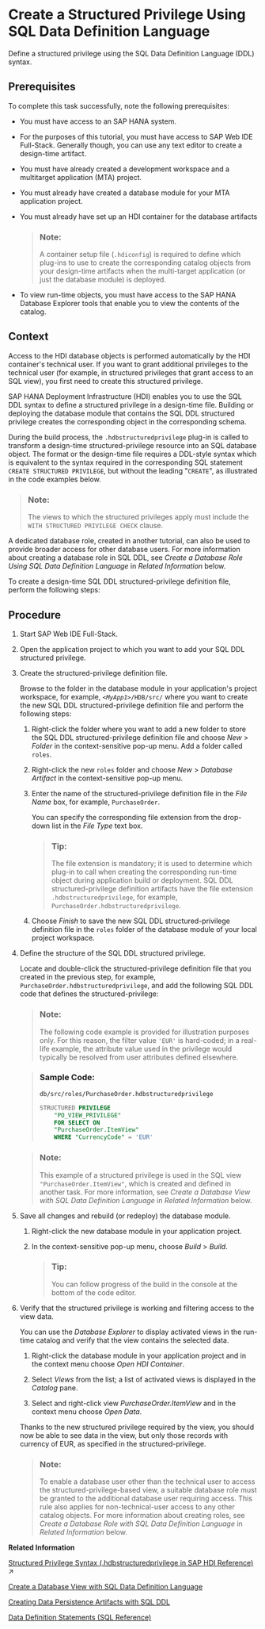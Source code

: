 <!-- loio404d6af8e57044e5b20ecdee9e6b3c04 -->

# Create a Structured Privilege Using SQL Data Definition Language

Define a structured privilege using the SQL Data Definition Language \(DDL\) syntax.



<a name="loio404d6af8e57044e5b20ecdee9e6b3c04__prereq_wmq_cdt_sfb"/>

## Prerequisites

To complete this task successfully, note the following prerequisites:

-   You must have access to an SAP HANA system.
-   For the purposes of this tutorial, you must have access to SAP Web IDE Full-Stack. Generally though, you can use any text editor to create a design-time artifact.
-   You must have already created a development workspace and a multitarget application \(MTA\) project.
-   You must already have created a database module for your MTA application project.
-   You must already have set up an HDI container for the database artifacts

    > ### Note:  
    > A container setup file \(`.hdiconfig`\) is required to define which plug-ins to use to create the corresponding catalog objects from your design-time artifacts when the multi-target application \(or just the database module\) is deployed.

-   To view run-time objects, you must have access to the SAP HANA Database Explorer tools that enable you to view the contents of the catalog.



## Context

Access to the HDI database objects is performed automatically by the HDI container's technical user. If you want to grant additional privileges to the technical user \(for example, in structured privileges that grant access to an SQL view\), you first need to create this structured privilege.

SAP HANA Deployment Infrastructure \(HDI\) enables you to use the SQL DDL syntax to define a structured privilege in a design-time file. Building or deploying the database module that contains the SQL DDL structured privilege creates the corresponding object in the corresponding schema.

During the build process, the `.hdbstructuredprivilege` plug-in is called to transform a design-time structured-privilege resource into an SQL database object. The format or the design-time file requires a DDL-style syntax which is equivalent to the syntax required in the corresponding SQL statement `CREATE STRUCTURED PRIVILEGE`, but without the leading "`CREATE`", as illustrated in the code examples below.

> ### Note:  
> The views to which the structured privileges apply must include the `WITH STRUCTURED PRIVILEGE CHECK` clause.

A dedicated database role, created in another tutorial, can also be used to provide broader access for other database users. For more information about creating a database role in SQL DDL, see *Create a Database Role Using SQL Data Definition Language* in *Related Information* below.

To create a design-time SQL DDL structured-privilege definition file, perform the following steps:



## Procedure

1.  Start SAP Web IDE Full-Stack.

2.  Open the application project to which you want to add your SQL DDL structured privilege.

3.  Create the structured-privilege definition file.

    Browse to the folder in the database module in your application's project workspace, for example, <code><i class="varname">&lt;MyApp1&gt;</i>/HDB/src/</code> where you want to create the new SQL DDL structured-privilege definition file and perform the following steps:

    1.  Right-click the folder where you want to add a new folder to store the SQL DDL structured-privilege definition file and choose *New* \> *Folder* in the context-sensitive pop-up menu. Add a folder called `roles`.

    2.  Right-click the new `roles` folder and choose *New* \> *Database Artifact* in the context-sensitive pop-up menu.

    3.  Enter the name of the structured-privilege definition file in the *File Name* box, for example, `PurchaseOrder`.

        You can specify the corresponding file extension from the drop-down list in the *File Type* text box.

        > ### Tip:  
        > The file extension is mandatory; it is used to determine which plug-in to call when creating the corresponding run-time object during application build or deployment. SQL DDL structured-privilege definition artifacts have the file extension `.hdbstructuredprivilege`, for example, `PurchaseOrder.hdbstructuredprivilege`.

    4.  Choose *Finish* to save the new SQL DDL structured-privilege definition file in the `roles` folder of the database module of your local project workspace.


4.  Define the structure of the SQL DDL structured privilege.

    Locate and double-click the structured-privilege definition file that you created in the previous step, for example, `PurchaseOrder.hdbstructuredprivilege`, and add the following SQL DDL code that defines the structured-privilege:

    > ### Note:  
    > The following code example is provided for illustration purposes only. For this reason, the filter value `'EUR'` is hard-coded; in a real-life example, the attribute value used in the privilege would typically be resolved from user attributes defined elsewhere.

    > ### Sample Code:  
    > `db/src/roles/PurchaseOrder.hdbstructuredprivilege`
    > 
    > ```sql
    > STRUCTURED PRIVILEGE 
    >     "PO_VIEW_PRIVILEGE"
    >     FOR SELECT ON 
    >     "PurchaseOrder.ItemView"
    >     WHERE "CurrencyCode" = 'EUR'
    > 
    > ```

    > ### Note:  
    > This example of a structured privilege is used in the SQL view `"PurchaseOrder.ItemView"`, which is created and defined in another task. For more information, see *Create a Database View with SQL Data Definition Language* in *Related Information* below.

5.  Save all changes and rebuild \(or redeploy\) the database module.

    1.  Right-click the new database module in your application project.

    2.  In the context-sensitive pop-up menu, choose *Build* \> *Build*.

        > ### Tip:  
        > You can follow progress of the build in the console at the bottom of the code editor.


6.  Verify that the structured privilege is working and filtering access to the view data.

    You can use the *Database Explorer* to display activated views in the run-time catalog and verify that the view contains the selected data.

    1.  Right-click the database module in your application project and in the context menu choose *Open HDI Container*.

    2.  Select *Views* from the list; a list of activated views is displayed in the *Catalog* pane.

    3.  Select and right-click view *PurchaseOrder.ItemView* and in the context menu choose *Open Data*.


    Thanks to the new structured privilege required by the view, you should now be able to see data in the view, but only those records with currency of EUR, as specified in the structured-privilege.

    > ### Note:  
    > To enable a database user other than the technical user to access the structured-privilege-based view, a suitable database role must be granted to the additional database user requiring access. This rule also applies for non-technical-user access to any other catalog objects. For more information about creating roles, see *Create a Database Role with SQL Data Definition Language* in *Related Information* below.


**Related Information**  


[Structured Privilege Syntax (.hdbstructuredprivilege in SAP HDI Reference)](https://help.sap.com/viewer/c2cc2e43458d4abda6788049c58143dc/2022_3_QRC/en-US/c3827df3a9dc4c45b5b4e2f7b1070b08.html "Transforms a design-time DDL-based structured privilege resource into a structured privilege object.") :arrow_upper_right:

[Create a Database View with SQL Data Definition Language](create-a-database-view-with-sql-data-definition-language-4920a3a.md "Define a design-time database view using the SQL Data Definition Language (DDL) syntax.")

[Creating Data Persistence Artifacts with SQL DDL](creating-data-persistence-artifacts-with-sql-ddl-a216fd8.md "You can use SQL DDL to define the underlying database objects that store and provide data for your application, for example, tables and views.")

[Data Definition Statements \(SQL Reference\)](https://help.sap.com/viewer/4fe29514fd584807ac9f2a04f6754767/latest/en-US/209ce8cd75191014bcd59c2b379a17c9.html)

